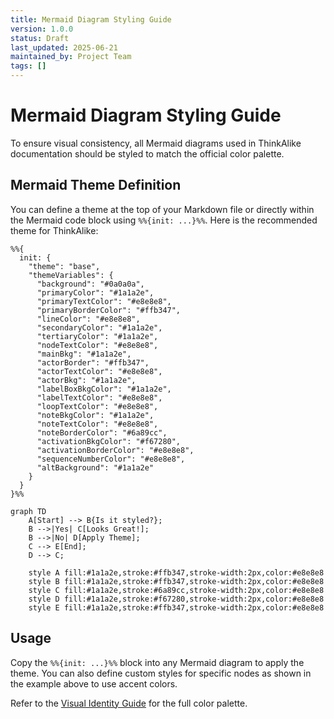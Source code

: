 ```yaml
---
title: Mermaid Diagram Styling Guide
version: 1.0.0
status: Draft
last_updated: 2025-06-21
maintained_by: Project Team
tags: []
---
```


# Mermaid Diagram Styling Guide

To ensure visual consistency, all Mermaid diagrams used in ThinkAlike documentation should be styled to match the official color palette.

## Mermaid Theme Definition

You can define a theme at the top of your Markdown file or directly within the Mermaid code block using `%%{init: ...}%%`. Here is the recommended theme for ThinkAlike:

```mermaid
%%{
  init: {
    "theme": "base",
    "themeVariables": {
      "background": "#0a0a0a",
      "primaryColor": "#1a1a2e",
      "primaryTextColor": "#e8e8e8",
      "primaryBorderColor": "#ffb347",
      "lineColor": "#e8e8e8",
      "secondaryColor": "#1a1a2e",
      "tertiaryColor": "#1a1a2e",
      "nodeTextColor": "#e8e8e8",
      "mainBkg": "#1a1a2e",
      "actorBorder": "#ffb347",
      "actorTextColor": "#e8e8e8",
      "actorBkg": "#1a1a2e",
      "labelBoxBkgColor": "#1a1a2e",
      "labelTextColor": "#e8e8e8",
      "loopTextColor": "#e8e8e8",
      "noteBkgColor": "#1a1a2e",
      "noteTextColor": "#e8e8e8",
      "noteBorderColor": "#6a89cc",
      "activationBkgColor": "#f67280",
      "activationBorderColor": "#e8e8e8",
      "sequenceNumberColor": "#e8e8e8",
      "altBackground": "#1a1a2e"
    }
  }
}%%

graph TD
    A[Start] --> B{Is it styled?};
    B -->|Yes| C[Looks Great!];
    B -->|No| D[Apply Theme];
    C --> E[End];
    D --> C;

    style A fill:#1a1a2e,stroke:#ffb347,stroke-width:2px,color:#e8e8e8
    style B fill:#1a1a2e,stroke:#ffb347,stroke-width:2px,color:#e8e8e8
    style C fill:#1a1a2e,stroke:#6a89cc,stroke-width:2px,color:#e8e8e8
    style D fill:#1a1a2e,stroke:#f67280,stroke-width:2px,color:#e8e8e8
    style E fill:#1a1a2e,stroke:#ffb347,stroke-width:2px,color:#e8e8e8
```

## Usage

Copy the `%%{init: ...}%%` block into any Mermaid diagram to apply the theme. You can also define custom styles for specific nodes as shown in the example above to use accent colors.

Refer to the [Visual Identity Guide](../visual_identity_guide.md) for the full color palette.
